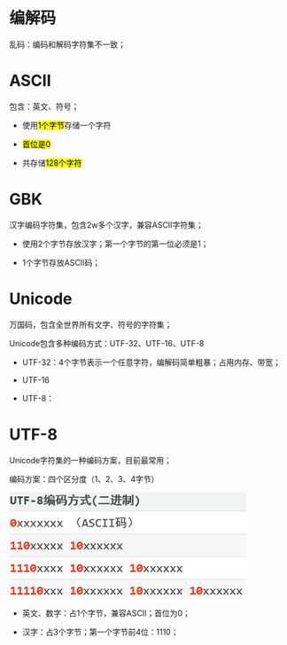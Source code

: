 # 编解码

乱码：编码和解码字符集不一致；

# ASCII

包含：英文、符号；

- 使用<mark>1个字节</mark>存储一个字符

- <mark>首位是0</mark>

- 共存储<mark>128个字符</mark>

# GBK

汉字编码字符集，包含2w多个汉字，兼容ASCII字符集；

- 使用2个字节存放汉字；第一个字节的第一位必须是1；

- 1个字节存放ASCII码；



# Unicode

万国码，包含全世界所有文字、符号的字符集；

Unicode包含多种编码方式：UTF-32、UTF-16、UTF-8

- UTF-32：4个字节表示一个任意字符，编解码简单粗暴；占用内存、带宽；

- UTF-16

- UTF-8：

# UTF-8

Unicode字符集的一种编码方案，目前最常用；

编码方案：四个区分度（1、2、3、4字节）

<img src="../.images/2022-11-22-01-16-01-image.png" title="" alt="" data-align="center">

- 英文、数字：占1个字节，兼容ASCII；首位为0；

- 汉字：占3个字节；第一个字节前4位：1110；




